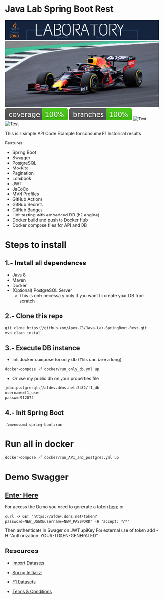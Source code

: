 # Java Lab Spring Boot Rest 

![Java Lab](https://raw.githubusercontent.com/Apex-CS/Java-Lab-SpringBoot-Rest/main/src/main/resources/Banner.png)
<img src="https://raw.githubusercontent.com/Apex-CS/Java-Lab-SpringBoot-Rest/main/src/main/resources/RB19.jpg" width="917">
![Coverage](.github/badges/jacoco.svg)
![Branch](.github/badges/branches.svg)
![Test](https://github.com/Apex-CS/Java-Lab-SpringBoot-Rest/actions/workflows/docker-push.yaml/badge.svg)
![Test](https://github.com/Apex-CS/Java-Lab-SpringBoot-Rest/actions/workflows/tests-embedded.yaml/badge.svg)

This is a simple API Code Example for consume F1 historical results 

Features:
- Spring Boot
- Swagger
- PostgreSQL
- Mockito
- Pagination
- Lombook
- JWT
- JaCoCo
- MVN Profiles
- GitHub Actions
- GitHub Secrets
- GitHub Badges
- Unit testing with embedded DB (h2 engine)
- Docker build and push to Docker Hub
- Docker compose files for API and DB

# Steps to install

## 1.- Install all dependences
* Java 8
* Maven
* Docker
* (Optional) PostgreSQL Server
  * This is only necessary only if you want to create your DB from scratch

## 2.- Clone this repo
```
git clone https://github.com/Apex-CS/Java-Lab-SpringBoot-Rest.git
mvn clean install
```

## 3.- Execute DB instance 
* Init docker compose for only db (This can take a long)
```
docker-compose -f docker/run_only_db.yml up
```
* Or use my public db on your properties file
```
jdbc:postgresql://afdev.ddns.net:5432/f1_db
username=f1_user
passw=a912072
```
## 4.- Init Spring Boot
```
.\mvnw.cmd spring-boot:run
```

# Run all in docker
```
docker-compose -f docker/run_API_and_postgres.yml up
```

# Demo Swagger
## [Enter Here](https://afdev.ddns.net/swagger-ui.html#/results-controller)

For access the Demo you need to generate a token [here](https://afdev.ddns.net/token?password=PASSWORD&username=USER) or
```
curl -X GET "https://afdev.ddns.net/token?password=NEW_USER&username=NEW_PASSWORD" -H "accept: */*"
```
Then authenticate in Swager on JWT apiKey
For external use of token add -H "Authorization: YOUR-TOKEN-GENERATED"

## Resources
* [Import Datasets](https://hasura.io/docs/latest/schema/postgres/postgres-guides/import-data-from-csv/)

* [Spring Initializr](https://start.spring.io/#!type=maven-project&language=java&platformVersion=2.7.9&packaging=war&jvmVersion=1.8&groupId=com.apex&artifactId=demo&name=demo&description=F1%20API%20using%20GraphQL%20-%20Spring%20Boot%20-%20Mockito&packageName=com.apex.demo&dependencies=web,data-jpa,postgresql,graphql)

* [F1 Datasets](https://ergast.com/mrd/db/)

* [Terms & Conditions](https://raw.githubusercontent.com/Apex-CS/Java-Lab-SpringBoot-Rest/main/src/main/resources/TNC.txt)